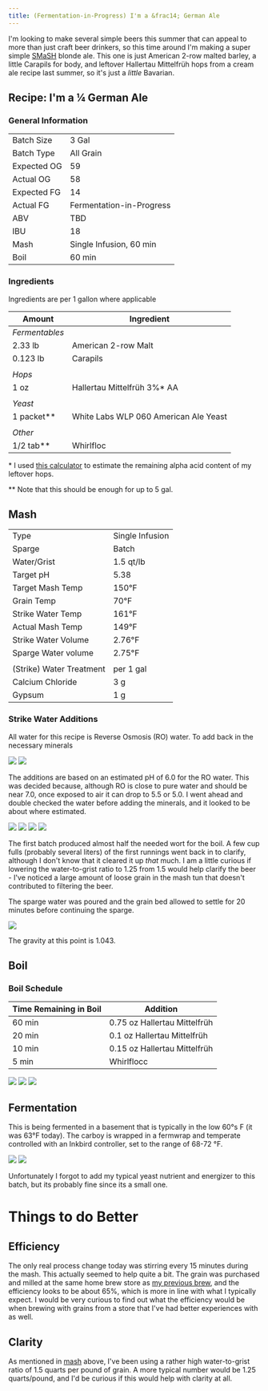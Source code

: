 ```yaml
---
title: (Fermentation-in-Progress) I'm a &frac14; German Ale
---
```


I'm looking to make several simple beers this summer that can appeal
to more than just craft beer drinkers, so this time around I'm making
a super simple [SMaSH](https://www.homebrewersassociation.org/how-to-brew/keeping-it-simple-with-smash-brewing/) blonde ale. This one is just
American 2-row malted barley, a little Carapils for body, and leftover
Hallertau Mittelfr&#252;h hops from a cream ale recipe last summer, so it's
just a _little_ Bavarian. 

## Recipe: I'm a &frac14; German Ale

### General Information

| | |
|-|-|
| Batch Size | 3 Gal |
| Batch Type | All Grain |
| Expected OG | 59 |
| Actual OG | 58 |
| Expected FG | 14 |
| Actual FG | Fermentation-in-Progress |
| ABV | TBD |
| IBU | 18 |
| Mash | Single Infusion, 60 min |
| Boil | 60 min |

### Ingredients

Ingredients are per 1 gallon where applicable

| Amount | Ingredient |
|-|-|
| _Fermentables_ | |
| 2.33 lb | American 2-row Malt |
| 0.123 lb | Carapils |
| | |
| _Hops_ | |
| 1 oz | Hallertau Mittelfr&#252;h 3%\* AA |
| | |
| _Yeast_ | |
| 1 packet\*\* |  White Labs WLP 060 American Ale Yeast | 
| | |
| _Other_ | |
| 1/2 tab\*\* | Whirlfloc | 

\* I used [this calculator](https://brewerslog.appspot.com/HopAlphaCalc)
to estimate the remaining alpha acid content of my leftover hops. 

\*\* Note that this should be enough for up to 5 gal.

## Mash

| | |
|-|-|
| Type | Single Infusion |
| Sparge | Batch |
| Water/Grist | 1.5 qt/lb |
| Target pH | 5.38 |
| Target Mash Temp | 150&deg;F |
| Grain Temp | 70&deg;F 
| Strike Water Temp | 161&deg;F |
| Actual Mash Temp | 149&deg;F |
| Strike Water Volume | 2.76&deg;F |
| Sparge Water volume | 2.75&deg;F |
| | |
| (Strike) Water Treatment | per 1 gal |
| Calcium Chloride | 3 g |
| Gypsum | 1 g |

### Strike Water Additions

All water for this recipe is Reverse Osmosis (RO) water. To add back in 
the necessary minerals 


<div class="grid-container">
  <img src="/images/posts/brews/2019-05-18-quarter-german/ro_ph.jpg" >
  <img src="/images/posts/brews/2019-05-18-quarter-german/water-treatment.jpg" >
</div>

The additions are based on an estimated pH of 6.0 for the RO water. This
was decided because, although RO is close to pure water and should be near
7.0, once exposed to air it can drop to 5.5 or 5.0. I went ahead and
double checked the water before adding the minerals, and it looked to be
about where estimated.

<div class="grid-container">
  <img src="/images/posts/brews/2019-05-18-quarter-german/mash_1.jpg" >
  <img src="/images/posts/brews/2019-05-18-quarter-german/mash_2.jpg" >
  <img src="/images/posts/brews/2019-05-18-quarter-german/mash_3.jpg" >
  <img src="/images/posts/brews/2019-05-18-quarter-german/mash_4.jpg" >
</div>

The first batch produced almost half the needed wort for the boil. A few cup fulls (probably several liters) of the first runnings went back in to clarify, although I don't know that it cleared it up _that_ much.
I am a little curious if lowering the water-to-grist ratio to 1.25 from 
1.5 would help clarify the beer - I've noticed a large amount of loose
grain in the mash tun that doesn't contributed to filtering the beer.

The sparge water was poured and the grain bed allowed to settle for 20 
minutes before continuing the sparge. 

<div class="grid-container">
  <img src="/images/posts/brews/2019-05-18-quarter-german/mash_5.jpg" >
</div>

The gravity at this point is 1.043.

## Boil 

### Boil Schedule

| Time Remaining in Boil | Addition |
|-|-|
| 60 min | 0.75 oz Hallertau Mittelfr&#252;h |
| 20 min | 0.1 oz Hallertau Mittelfr&#252;h | 
| 10 min | 0.15 oz Hallertau Mittelfr&#252;h |
| 5 min | Whirlflocc |

<div class="grid-container">
  <img src="/images/posts/brews/2019-05-18-quarter-german/boil_1.jpg" >
  <img src="/images/posts/brews/2019-05-18-quarter-german/boil_2.jpg" >
  <img src="/images/posts/brews/2019-05-18-quarter-german/boil_3.jpg" >
</div>

## Fermentation

This is being fermented in a basement that is typically in the low 60&deg;s F (it was 63&deg;F today). The carboy is wrapped in a fermwrap and
temperate controlled with an Inkbird controller, set to the range of 68-72 &deg;F.

<div class="grid-container">
  <img src="/images/posts/brews/2019-05-18-quarter-german/fermentation_1.jpg" > 
  <img src="/images/posts/brews/2019-05-18-quarter-german/fermentation_2.jpg" >
</div>

Unfortunately I forgot to add my typical yeast nutrient and energizer to 
this batch, but its probably fine since its a small one.

# Things to do Better

## Efficiency

The only real process change today was stirring every 15 minutes during
the mash. This actually seemed to help quite a bit. The grain was 
purchased and milled at the same home brew store as [my previous brew](/posts/brews/2019-05-06-dwights-honey-orange-wheat-v2.html),
and the efficiency looks to be about 65%, which is more in line with
what I typically expect. I would be very curious to find out what the 
efficiency would be when brewing with grains from a store that I've had
better experiences with as well.

## Clarity

As mentioned in [mash](#mash) above, I've been using a rather high 
water-to-grist ratio of 1.5 quarts per pound of grain. A more typical
number would be 1.25 quarts/pound, and I'd be curious if this would help
with clarity at all.
